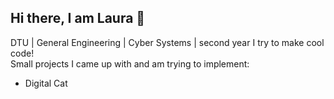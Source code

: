 ## Hi there, I am Laura 🌷

DTU | General Engineering | Cyber Systems | second year 
I try to make cool code!  
Small projects I came up with and am trying to implement: 
- Digital Cat


